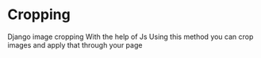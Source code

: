 # Cropping
Django image cropping With the help of Js 
Using this method you can crop images and apply that through your page

